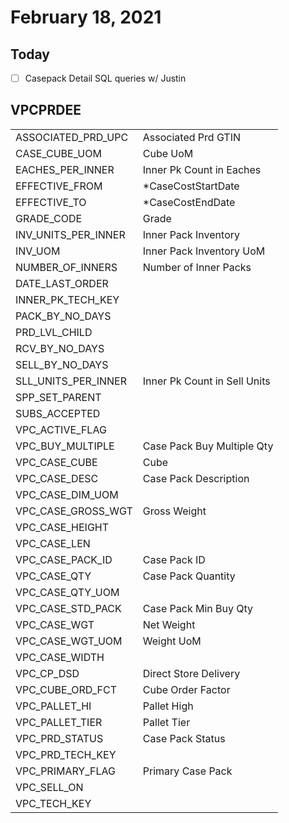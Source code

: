 # February 18, 2021

## Today

- [ ] Casepack Detail SQL queries w/ Justin

## VPCPRDEE

|                     |                              |
| :------------------ | :--------------------------- |
| ASSOCIATED_PRD_UPC  | Associated Prd GTIN          |
| CASE_CUBE_UOM       | Cube UoM                     |
| EACHES_PER_INNER    | Inner Pk Count in Eaches     |
| EFFECTIVE_FROM      | \*CaseCostStartDate          |
| EFFECTIVE_TO        | \*CaseCostEndDate            |
| GRADE_CODE          | Grade                        |
| INV_UNITS_PER_INNER | Inner Pack Inventory         |
| INV_UOM             | Inner Pack Inventory UoM     |
| NUMBER_OF_INNERS    | Number of Inner Packs        |
| DATE_LAST_ORDER     |                              |
| INNER_PK_TECH_KEY   |                              |
| PACK_BY_NO_DAYS     |                              |
| PRD_LVL_CHILD       |                              |
| RCV_BY_NO_DAYS      |                              |
| SELL_BY_NO_DAYS     |                              |
| SLL_UNITS_PER_INNER | Inner Pk Count in Sell Units |
| SPP_SET_PARENT      |                              |
| SUBS_ACCEPTED       |                              |
| VPC_ACTIVE_FLAG     |                              |
| VPC_BUY_MULTIPLE    | Case Pack Buy Multiple Qty   |
| VPC_CASE_CUBE       | Cube                         |
| VPC_CASE_DESC       | Case Pack Description        |
| VPC_CASE_DIM_UOM    |                              |
| VPC_CASE_GROSS_WGT  | Gross Weight                 |
| VPC_CASE_HEIGHT     |                              |
| VPC_CASE_LEN        |                              |
| VPC_CASE_PACK_ID    | Case Pack ID                 |
| VPC_CASE_QTY        | Case Pack Quantity           |
| VPC_CASE_QTY_UOM    |                              |
| VPC_CASE_STD_PACK   | Case Pack Min Buy Qty        |
| VPC_CASE_WGT        | Net Weight                   |
| VPC_CASE_WGT_UOM    | Weight UoM                   |
| VPC_CASE_WIDTH      |                              |
| VPC_CP_DSD          | Direct Store Delivery        |
| VPC_CUBE_ORD_FCT    | Cube Order Factor            |
| VPC_PALLET_HI       | Pallet High                  |
| VPC_PALLET_TIER     | Pallet Tier                  |
| VPC_PRD_STATUS      | Case Pack Status             |
| VPC_PRD_TECH_KEY    |                              |
| VPC_PRIMARY_FLAG    | Primary Case Pack            |
| VPC_SELL_ON         |                              |
| VPC_TECH_KEY        |                              |
